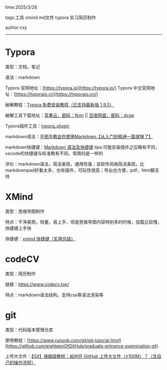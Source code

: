time:2025/3/28

tags:工具 xmind md文件 typora 实习简历制作

author:cxy

------

# Typora

类型：文档，笔记

语法：markdown

Typora 官网地址：[https://typora.io](https://typora.io/)
Typora 中文官网地址：[https://typoraio.cn](https://typoraio.cn/)

破解教程：[Typora 免费安装教程（已支持最新版 1.9.5）](https://blog.csdn.net/qq_61621323/article/details/141036982)

破解工具下载地址：[蓝奏云，密码：fkmj](https://www.lanzouh.com/i7j9H26waded) || [百度网盘，密码：dcqe](https://pan.baidu.com/s/1gga2OZ732Xvig1QKn52NHQ)

Typora插件工具：[typora_plugin](https://github.com/obgnail/typora_plugin)

markdown语法：[手把手教会你使用Markdown【从入门到精通一篇就够了】](https://blog.csdn.net/qq_40818172/article/details/126260661)

markdown快捷键：[Markdown 语法及快捷键](https://blog.csdn.net/github_38336924/article/details/82183088) tips:可能安装插件之后略有不同，vscode的快捷键与标准略有不同，常用的是一样的

评价：markdown语法，简洁美观，通用性强；该软件风格简洁美观，比markdownpad好看太多，也有插件，可玩性很高；导出也方便，pdf，html都支持



# XMind

类型：思维导图制作

特点：干净美观，轻量，易上手、但是思维导图内容特别多的时候，加载比较慢，快捷键上手快

快捷键：[xmind 快捷键（实用总结）](https://blog.csdn.net/kejibo__/article/details/89681889)

# codeCV

类型：简历制作

链接：https://www.codecv.top/

特点：markdown语法结构，支持css等语法渲染等

# git

类型：代码版本管理仓库

使用教程：[https://www.runoob.com/git/git-tutorial.html](https://github.com/eighteenOfGitHub/graduate-entrance-examination.git)

上传大文件：[【Git】保姆级教程：如何在 GitHub 上传大文件（≥100M）？（含自己的操作流程）](https://blog.csdn.net/wzk4869/article/details/131661472)



